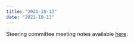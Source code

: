 ```yaml
---
title: "2021-10-13"
date: "2021-10-13"
---
```


Steering committee meeting notes available [here](https://github.com/maplibre/maplibre/discussions/2).
